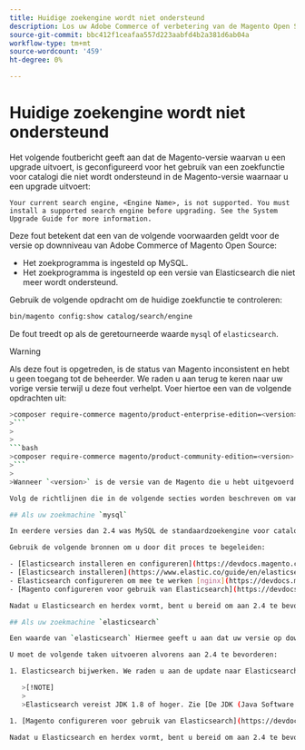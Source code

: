 ```yaml
---
title: Huidige zoekengine wordt niet ondersteund
description: Los uw Adobe Commerce of verbetering van de Magento Open Source na het ontmoeten van een fout over een niet gestaafde onderzoeksmotor problemen op.
source-git-commit: bbc412f1ceafaa557d223aabfd4b2a381d6ab04a
workflow-type: tm+mt
source-wordcount: '459'
ht-degree: 0%

---
```



# Huidige zoekengine wordt niet ondersteund

Het volgende foutbericht geeft aan dat de Magento-versie waarvan u een upgrade uitvoert, is geconfigureerd voor het gebruik van een zoekfunctie voor catalogi die niet wordt ondersteund in de Magento-versie waarnaar u een upgrade uitvoert:

```terminal
Your current search engine, <Engine Name>, is not supported. You must install a supported search engine before upgrading. See the System Upgrade Guide for more information.
```

Deze fout betekent dat een van de volgende voorwaarden geldt voor de versie op downniveau van Adobe Commerce of Magento Open Source:

- Het zoekprogramma is ingesteld op MySQL.
- Het zoekprogramma is ingesteld op een versie van Elasticsearch die niet meer wordt ondersteund.

Gebruik de volgende opdracht om de huidige zoekfunctie te controleren:

```bash
bin/magento config:show catalog/search/engine
```

De fout treedt op als de geretourneerde waarde `mysql` of `elasticsearch`.

>[!WARNING]
>
>Als deze fout is opgetreden, is de status van Magento inconsistent en hebt u geen toegang tot de beheerder. We raden u aan terug te keren naar uw vorige versie terwijl u deze fout verhelpt. Voer hiertoe een van de volgende opdrachten uit:
>
>
```bash
>composer require-commerce magento/product-enterprise-edition=<version>
>```
>
>
```bash
>composer require-commerce magento/product-community-edition=<version>
>```
>
>Wanneer `<version>` is de versie van de Magento die u hebt uitgevoerd **voor** de upgrade. Bijvoorbeeld: `2.3.5`.

Volg de richtlijnen die in de volgende secties worden beschreven om van een inconsistente staat terug te krijgen.

## Als uw zoekmachine `mysql`

In eerdere versies dan 2.4 was MySQL de standaardzoekengine voor catalogi, maar MySQL wordt in deze hoedanigheid niet meer ondersteund. Nu, moet u Elasticsearch als uw onderzoeksmotor installeren en vormen alvorens aan 2.4 te bevorderen.

Gebruik de volgende bronnen om u door dit proces te begeleiden:

- [Elasticsearch installeren en configureren](https://devdocs.magento.com/guides/v2.3/config-guide/elasticsearch/es-overview.html)
- [Elasticsearch installeren](https://www.elastic.co/guide/en/elasticsearch/reference/current/install-elasticsearch.html)
- Elasticsearch configureren om mee te werken [nginx](https://devdocs.magento.com/guides/v2.3/config-guide/elasticsearch/es-config-nginx.html) of [Apache](https://devdocs.magento.com/guides/v2.3/config-guide/elasticsearch/es-config-apache.html)
- [Magento configureren voor gebruik van Elasticsearch](https://devdocs.magento.com/guides/v2.3/config-guide/elasticsearch/configure-magento.html)

Nadat u Elasticsearch en herdex vormt, bent u bereid om aan 2.4 te bevorderen.

## Als uw zoekmachine `elasticsearch`

Een waarde van `elasticsearch` Hiermee geeft u aan dat uw versie op downniveau van Adobe Commerce of Magento Open Source is geconfigureerd voor gebruik van Elasticsearch 2.x. Deze versie van Elasticsearch wordt niet meer ondersteund.

U moet de volgende taken uitvoeren alvorens aan 2.4 te bevorderen:

1. Elasticsearch bijwerken. We raden u aan de update naar Elasticsearch 7.x uit te voeren. Zie [Elasticsearch bijwerken](https://www.elastic.co/guide/en/elasticsearch/reference/current/setup-upgrade.html) voor volledige instructies voor het maken van back-ups van uw gegevens, het opsporen van potentiële migratiekwesties en het testen van upgrades voordat u deze implementeert naar de productie. Afhankelijk van uw huidige versie van Elasticsearch, is het mogelijk dat een volledige clusterherstart al dan niet vereist is.

   >[!NOTE]
   >
   >Elasticsearch vereist JDK 1.8 of hoger. Zie [De JDK (Java Software Development Kit) installeren](https://devdocs.magento.com/guides/v2.4/install-gde/prereq/elasticsearch.html#prereq-java) om te controleren welke versie van JDK is geïnstalleerd.

1. [Magento configureren voor gebruik van Elasticsearch](https://devdocs.magento.com/guides/v2.3/config-guide/elasticsearch/configure-magento.html) en opnieuw indexeren.

Nadat u Elasticsearch en herdex vormt, bent u bereid om aan 2.4 te bevorderen.
